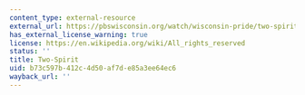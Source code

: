 ```yaml
---
content_type: external-resource
external_url: https://pbswisconsin.org/watch/wisconsin-pride/two-spirit-4v6fn5/
has_external_license_warning: true
license: https://en.wikipedia.org/wiki/All_rights_reserved
status: ''
title: Two-Spirit
uid: b73c597b-412c-4d50-af7d-e85a3ee64ec6
wayback_url: ''
---
```

